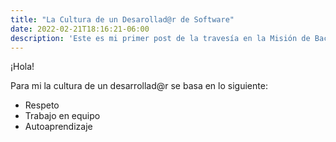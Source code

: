 ```yaml
---
title: "La Cultura de un Desarollad@r de Software"
date: 2022-02-21T18:16:21-06:00
description: 'Este es mi primer post de la travesía en la Misión de Backend con Node JS de Launch X.'
---
```


¡Hola!

Para mi la cultura de un desarrollad@r se basa en lo siguiente:

- Respeto
- Trabajo en equipo
- Autoaprendizaje
